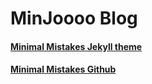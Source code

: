 # MinJoooo Blog

#### [Minimal Mistakes Jekyll theme](https://mmistakes.github.io/minimal-mistakes/)
#### [Minimal Mistakes Github](https://github.com/mmistakes/minimal-mistakes)
